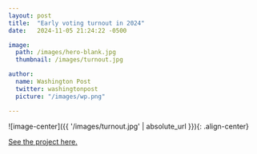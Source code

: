 ```yaml
---
layout: post
title:  "Early voting turnout in 2024"
date:   2024-11-05 21:24:22 -0500

image:
  path: /images/hero-blank.jpg
  thumbnail: /images/turnout.jpg

author:
  name: Washington Post
  twitter: washingtonpost
  picture: "/images/wp.png"

---
```


![image-center]({{ '/images/turnout.jpg' | absolute_url }}){: .align-center}

[See the project here.][project-link]


<!-- ![no-alignment]({{ '/images/redistricting-texas.jpg' | absolute_url }}){: .align-right} -->

[project-link]: https://www.washingtonpost.com/elections/2024/10/24/early-voting-turnout/


